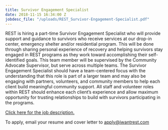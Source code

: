 ```yaml
---
title: Survivor Engagement Specialist
date: 2018-11-15 16:34:00 Z
jobdesc_file: "/uploads/REST_Survivor-Engagement-Specialist.pdf"
---
```


REST is hiring a part-time Survivor Engagement Specialist who will provide support and guidance to survivors who receive services at our drop-in center, emergency shelter and/or residential program.  This will be done through sharing personal experience of recovery and helping survivors stay engaged in REST programs as they work toward accomplishing their self-identified goals. This team member will be supervised by the Community Advocate Supervisor, but serve across multiple teams. The Survivor Engagement Specialist should have a team-centered focus with the understanding that this role is part of a larger team and may also be engaging with partners, volunteers, and community members to help each client build meaningful community support.  All staff and volunteer roles within REST should enhance each client’s experience and allow maximum opportunity for trusting relationships to build with survivors participating in the programs.

[Click here for the job description.](/uploads/REST_Survivor-Engagement-Specialist.pdf)

To apply, email your resume and cover letter to [apply@iwantrest.com](mailto:apply@iwantrest.com)